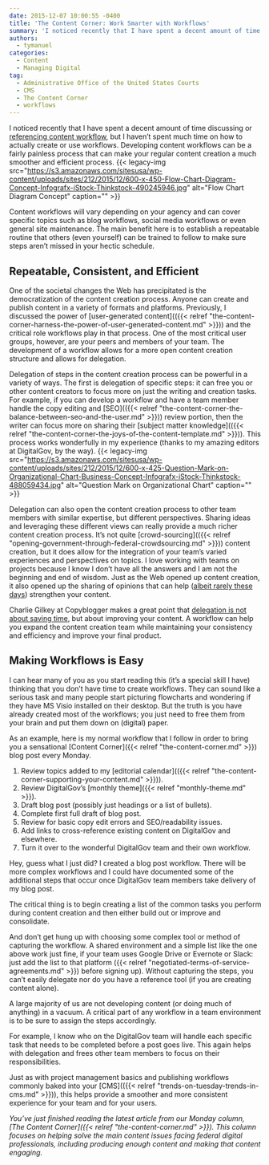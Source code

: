 ```yaml
---
date: 2015-12-07 10:00:55 -0400
title: 'The Content Corner: Work Smarter with Workflows'
summary: 'I noticed recently that I have spent a decent amount of time discussing or referencing content workflow, but I haven&rsquo;t spent much time on how to actually create or use workflows. Developing content workflows can be a fairly painless process that can make your regular content creation a much smoother and efficient process. Content workflows'
authors:
  - tymanuel
categories:
  - Content
  - Managing Digital
tag:
  - Administrative Office of the United States Courts
  - CMS
  - The Content Corner
  - workflows
---
```


I noticed recently that I have spent a decent amount of time discussing or [referencing content workflow](http://find.WHATEVER/search?utf8=%E2%9C%93&affiliate=digitalgov&query=workflow), but I haven’t spent much time on how to actually create or use workflows. Developing content workflows can be a fairly painless process that can make your regular content creation a much smoother and efficient process. {{< legacy-img src="https://s3.amazonaws.com/sitesusa/wp-content/uploads/sites/212/2015/12/600-x-450-Flow-Chart-Diagram-Concept-Infografx-iStock-Thinkstock-490245946.jpg" alt="Flow Chart Diagram Concept" caption="" >}} 

Content workflows will vary depending on your agency and can cover specific topics such as blog workflows, social media workflows or even general site maintenance. The main benefit here is to establish a repeatable routine that others (even yourself) can be trained to follow to make sure steps aren’t missed in your hectic schedule.

## Repeatable, Consistent, and Efficient

One of the societal changes the Web has precipitated is the democratization of the content creation process. Anyone can create and publish content in a variety of formats and platforms. Previously, I discussed the power of [user-generated content](({{< relref "the-content-corner-harness-the-power-of-user-generated-content.md" >}})) and the critical role workflows play in that process. One of the most critical user groups, however, are your peers and members of your team. The development of a workflow allows for a more open content creation structure and allows for delegation.

Delegation of steps in the content creation process can be powerful in a variety of ways. The first is delegation of specific steps: it can free you or other content creators to focus more on just the writing and creation tasks. For example, if you can develop a workflow and have a team member handle the copy editing and [SEO](({{< relref "the-content-corner-the-balance-between-seo-and-the-user.md" >}})) review portion, then the writer can focus more on sharing their [subject matter knowledge](({{< relref "the-content-corner-the-joys-of-the-content-template.md" >}})). This process works wonderfully in my experience (thanks to my amazing editors at DigitalGov, by the way). {{< legacy-img src="https://s3.amazonaws.com/sitesusa/wp-content/uploads/sites/212/2015/12/600-x-425-Question-Mark-on-Organizational-Chart-Business-Concept-Infografx-iStock-Thinkstock-488059434.jpg" alt="Question Mark on Organizational Chart" caption="" >}} 

Delegation can also open the content creation process to other team members with similar expertise, but different perspectives. Sharing ideas and leveraging these different views can really provide a much richer content creation process. It&#8217;s not quite [crowd-sourcing](({{< relref "opening-government-through-federal-crowdsourcing.md" >}})) content creation, but it does allow for the integration of your team&#8217;s varied experiences and perspectives on topics. I love working with teams on projects because I know I don’t have all the answers and I am not the beginning and end of wisdom. Just as the Web opened up content creation, it also opened up the sharing of opinions that can help (<a href="http://digiday.com/publishers/comments-sections/" target="_blank">albeit rarely these days</a>) strengthen your content.

Charlie Gilkey at Copyblogger makes a great point that [delegation is not about saving time](http://www.copyblogger.com/delegate-content-marketing/), but about improving your content. A workflow can help you expand the content creation team while maintaining your consistency and efficiency and improve your final product.

## Making Workflows is Easy

I can hear many of you as you start reading this (it&#8217;s a special skill I have) thinking that you don’t have time to create workflows. They can sound like a serious task and many people start picturing flowcharts and wondering if they have MS Visio installed on their desktop. But the truth is you have already created most of the workflows; you just need to free them from your brain and put them down on (digital) paper.

As an example, here is my normal workflow that I follow in order to bring you a sensational [Content Corner]({{< relref "the-content-corner.md" >}}) blog post every Monday.

  1. Review topics added to my [editorial calendar](({{< relref "the-content-corner-supporting-your-content.md" >}})).
  2. Review DigitalGov’s [monthly theme]({{< relref "monthly-theme.md" >}}).
  3. Draft blog post (possibly just headings or a list of bullets).
  4. Complete first full draft of blog post.
  5. Review for basic copy edit errors and SEO/readability issues.
  6. Add links to cross-reference existing content on DigitalGov and elsewhere.
  7. Turn it over to the wonderful DigitalGov team and their own workflow.

Hey, guess what I just did? I created a blog post workflow. There will be more complex workflows and I could have documented some of the additional steps that occur once DigitalGov team members take delivery of my blog post.

The critical thing is to begin creating a list of the common tasks you perform during content creation and then either build out or improve and consolidate.

And don’t get hung up with choosing some complex tool or method of capturing the workflow. A shared environment and a simple list like the one above work just fine, if your team uses Google Drive or Evernote or Slack: just add the list to that platform ({{< relref "negotiated-terms-of-service-agreements.md" >}}) before signing up). Without capturing the steps, you can’t easily delegate nor do you have a reference tool (if you are creating content alone).

A large majority of us are not developing content (or doing much of anything) in a vacuum. A critical part of any workflow in a team environment is to be sure to assign the steps accordingly.

For example, I know who on the DigitalGov team will handle each specific task that needs to be completed before a post goes live. This again helps with delegation and frees other team members to focus on their responsibilities.

Just as with project management basics and publishing workflows commonly baked into your [CMS](({{< relref "trends-on-tuesday-trends-in-cms.md" >}})), this helps provide a smoother and more consistent experience for your team and for your users.

_You’ve just finished reading the latest article from our Monday column, [The Content Corner]({{< relref "the-content-corner.md" >}}). This column focuses on helping solve the main content issues facing federal digital professionals, including producing enough content and making that content engaging._